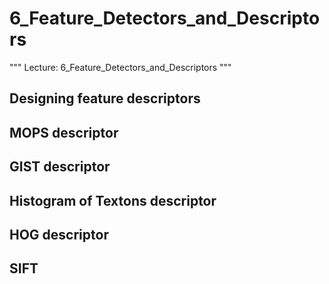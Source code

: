 # 6_Feature_Detectors_and_Descriptors

"""
Lecture: 6_Feature_Detectors_and_Descriptors
"""

## Designing feature descriptors

## MOPS descriptor

## GIST descriptor

## Histogram of Textons descriptor

## HOG descriptor

## SIFT

